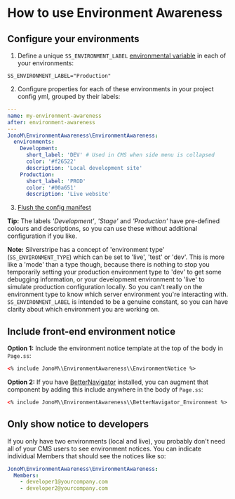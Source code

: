 # How to use Environment Awareness

## Configure your environments

1. Define a unique `SS_ENVIRONMENT_LABEL` [environmental variable](https://docs.silverstripe.org/en/4/getting_started/environment_management/) in each of your environments:
```env
SS_ENVIRONMENT_LABEL="Production"
```
2. Configure properties for each of these environments in your project config yml, grouped by their labels:
```yml
---
name: my-environment-awareness
after: environment-awareness
---
JonoM\EnvironmentAwareness\EnvironmentAwareness:
  environments:
    Development:
      short_label: 'DEV' # Used in CMS when side menu is collapsed
      color: '#f26522'
      description: 'Local development site'
    Production:
      short_label: 'PROD'
      color: '#00a651'
      description: 'Live website'
```
3. [Flush the config manifest](https://docs.silverstripe.org/en/4/developer_guides/execution_pipeline/manifests/#flushing)

**Tip:** The labels *'Development'*, *'Stage'* and *'Production'* have pre-defined colours and descriptions, so you can use these without additional configuration if you like.

__Note:__ Silverstripe has a concept of 'environment type' (`SS_ENVIRONMENT_TYPE`) which can be set to 'live', 'test' or 'dev'. This is more like a 'mode' than a type though, because there is nothing to stop you temporarily setting your production environment type to 'dev' to get some debugging information, or your development environment to 'live' to simulate production configuration locally. So you can't really on the environment type to know which server environment you're interacting with. `SS_ENVIRONMENT_LABEL` is intended to be a genuine constant, so you can have clarity about which environment you are working on.

## Include front-end environment notice

**Option 1:** Include the environment notice template at the top of the body in `Page.ss`:
```html
<% include JonoM\\EnvironmentAwareness\\EnvironmentNotice %>
```

**Option 2:** If you have [BetterNavigator](https://github.com/jonom/silverstripe-betternavigator) installed, you can augment that component by adding this include anywhere in the body of `Page.ss`:
```html
<% include JonoM\\EnvironmentAwareness\\BetterNavigator_Environment %>
```

## Only show notice to developers

If you only have two environments (local and live), you probably don't need all of your CMS users to see environment notices. You can indicate individual Members that should see the notices like so:
```yml
JonoM\EnvironmentAwareness\EnvironmentAwareness:
  Members:
    - developer1@yourcompany.com
    - developer2@yourcompany.com
```
